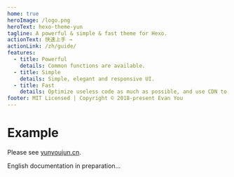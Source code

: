 ```yaml
---
home: true
heroImage: /logo.png
heroText: hexo-theme-yun
tagline: A powerful & simple & fast theme for Hexo.
actionText: 快速上手 →
actionLink: /zh/guide/
features:
  - title: Powerful
    details: Common functions are available.
  - title: Simple
    details: Simple, elegant and responsive UI.
  - title: Fast
    details: Optimize useless code as much as possible, and use CDN to increase access speed.
footer: MIT Licensed | Copyright © 2018-present Evan You
---
```


# Example

Please see [yunyoujun.cn](https://yunyoujun.cn).

English documentation in preparation...
